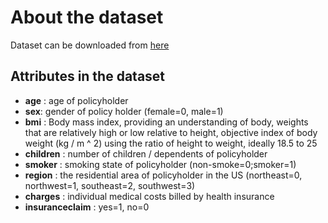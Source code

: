# About the dataset
Dataset can be downloaded from [here](https://www.kaggle.com/easonlai/sample-insurance-claim-prediction-dataset)

## Attributes in the dataset
- **age** : age of policyholder
- **sex**: gender of policy holder (female=0, male=1)
- **bmi** : Body mass index, providing an understanding of body, weights that are relatively high or low relative to height, objective index of body weight (kg / m ^ 2) using the             ratio of height to weight, ideally 18.5 to 25
- **children** : number of children / dependents of policyholder
- **smoker** : smoking state of policyholder (non-smoke=0;smoker=1)
- **region** : the residential area of policyholder in the US (northeast=0, northwest=1, southeast=2, southwest=3)
- **charges** : individual medical costs billed by health insurance
- **insuranceclaim** : yes=1, no=0

